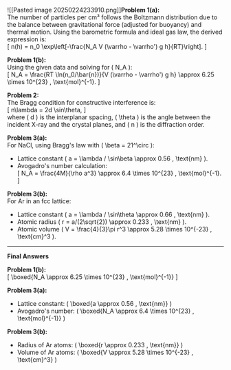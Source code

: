 
![[Pasted image 20250224233910.png]]**Problem 1(a):**  
The number of particles per cm³ follows the Boltzmann distribution due to the balance between gravitational force (adjusted for buoyancy) and thermal motion. Using the barometric formula and ideal gas law, the derived expression is:  
\[ n(h) = n_0 \exp\left[-\frac{N_A V (\varrho - \varrho') g h}{RT}\right]. \]

**Problem 1(b):**  
Using the given data and solving for \( N_A \):  
\[ N_A = \frac{RT \ln(n_0/\bar{n})}{V (\varrho - \varrho') g h} \approx 6.25 \times 10^{23} \, \text{mol}^{-1}. \]

**Problem 2:**  
The Bragg condition for constructive interference is:  
\[ n\lambda = 2d \sin\theta, \]  
where \( d \) is the interplanar spacing, \( \theta \) is the angle between the incident X-ray and the crystal planes, and \( n \) is the diffraction order.

**Problem 3(a):**  
For NaCl, using Bragg's law with \( \beta = 21^\circ \):  
- Lattice constant \( a = \lambda / \sin\beta \approx 0.56 \, \text{nm} \).  
- Avogadro's number calculation:  
\[ N_A = \frac{4M}{\rho a^3} \approx 6.4 \times 10^{23} \, \text{mol}^{-1}. \]

**Problem 3(b):**  
For Ar in an fcc lattice:  
- Lattice constant \( a = \lambda / \sin\theta \approx 0.66 \, \text{nm} \).  
- Atomic radius \( r = a/(2\sqrt{2}) \approx 0.233 \, \text{nm} \).  
- Atomic volume \( V = \frac{4}{3}\pi r^3 \approx 5.28 \times 10^{-23} \, \text{cm}^3 \).

---

**Final Answers**

**Problem 1(b):**  
\[ \boxed{N_A \approx 6.25 \times 10^{23} \, \text{mol}^{-1}} \]

**Problem 3(a):**  
- Lattice constant: \( \boxed{a \approx 0.56 \, \text{nm}} \)  
- Avogadro's number: \( \boxed{N_A \approx 6.4 \times 10^{23} \, \text{mol}^{-1}} \)

**Problem 3(b):**  
- Radius of Ar atoms: \( \boxed{r \approx 0.233 \, \text{nm}} \)  
- Volume of Ar atoms: \( \boxed{V \approx 5.28 \times 10^{-23} \, \text{cm}^3} \)